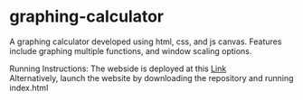 # graphing-calculator

A graphing calculator developed using html, css, and js canvas. Features include graphing multiple functions, and window scaling options.

Running Instructions:
The webside is deployed at this <a href="victorsgraphingcalc.netlify.app">Link</a> <br>
Alternatively, launch the website by downloading the repository and running index.html
